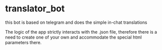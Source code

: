 # translator_bot
this bot is based on telegram and does the simple in-chat translations

The logic of the app strictly interacts with the .json file, therefore there is a need to create one of your own and accommodate the special html parameters there.
